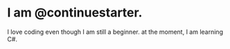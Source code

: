 <h1>  I am @continuestarter. </h1>
<p>
I love coding even though I am still a beginner. at the moment, I am learning C#. 
</p>
<!---
continuestarter/continuestarter is a ✨ special ✨ repository because its `README.md` (this file) appears on your GitHub profile.
You can click the Preview link to take a look at your changes.
--->
